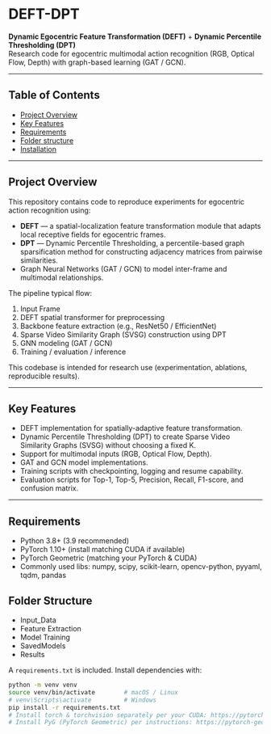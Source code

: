 # DEFT-DPT
**Dynamic Egocentric Feature Transformation (DEFT)** + **Dynamic Percentile Thresholding (DPT)**  
Research code for egocentric multimodal action recognition (RGB, Optical Flow, Depth) with graph-based learning (GAT / GCN).

---

## Table of Contents
- [Project Overview](#project-overview)
- [Key Features](#key-features)
- [Requirements](#requirements)
- [Folder structure](#folder-structure)
- [Installation](#installation)

---

## Project Overview
This repository contains code to reproduce experiments for egocentric action recognition using:
- **DEFT** — a spatial-localization feature transformation module that adapts local receptive fields for egocentric frames.
- **DPT** — Dynamic Percentile Thresholding, a percentile-based graph sparsification method for constructing adjacency matrices from pairwise similarities.
- Graph Neural Networks (GAT / GCN) to model inter-frame and multimodal relationships.

The pipeline typical flow:
1. Input Frame
2. DEFT spatial transformer for preprocessing
3. Backbone feature extraction (e.g., ResNet50 / EfficientNet)
4. Sparse Video Similarity Graph (SVSG) construction using DPT
5. GNN modeling (GAT / GCN)
6. Training / evaluation / inference

This codebase is intended for research use (experimentation, ablations, reproducible results).

---

## Key Features
- DEFT implementation for spatially-adaptive feature transformation.
- Dynamic Percentile Thresholding (DPT) to create Sparse Video Similarity Graphs (SVSG) without choosing a fixed K.
- Support for multimodal inputs (RGB, Optical Flow, Depth).
- GAT and GCN model implementations.
- Training scripts with checkpointing, logging and resume capability.
- Evaluation scripts for Top-1, Top-5, Precision, Recall, F1-score, and confusion matrix.

---

## Requirements
- Python 3.8+ (3.9 recommended)
- PyTorch 1.10+ (install matching CUDA if available)
- PyTorch Geometric (matching your PyTorch & CUDA)
- Commonly used libs: numpy, scipy, scikit-learn, opencv-python, pyyaml, tqdm, pandas

## Folder Structure
- Input_Data
- Feature Extraction
- Model Training
- SavedModels
- Results

A `requirements.txt` is included. Install dependencies with:
```bash
python -m venv venv
source venv/bin/activate        # macOS / Linux
# venv\Scripts\activate         # Windows
pip install -r requirements.txt
# Install torch & torchvision separately per your CUDA: https://pytorch.org/
# Install PyG (PyTorch Geometric) per instructions: https://pytorch-geometric.readthedocs.io/
